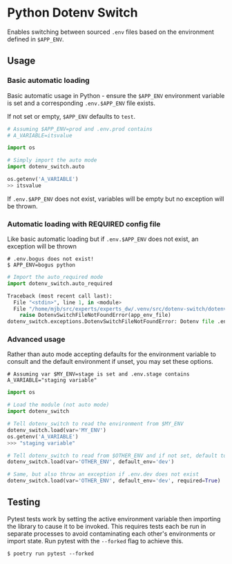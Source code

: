 # Python Dotenv Switch
Enables switching between sourced `.env` files based on the environment defined
in `$APP_ENV`.

## Usage

### Basic automatic loading
Basic automatic usage in Python - ensure the `$APP_ENV` environment variable is
set and a corresponding `.env.$APP_ENV` file exists.

If not set or empty, `$APP_ENV` defaults to `test`.

```python
# Assuming $APP_ENV=prod and .env.prod contains
# A_VARIABLE=itsvalue

import os

# Simply import the auto mode
import dotenv_switch.auto

os.getenv('A_VARIABLE')
>> itsvalue
```
If `.env.$APP_ENV` does not exist, variables will be empty but no exception will
be thrown.

### Automatic loading with REQUIRED config file

Like basic automatic loading but if `.env.$APP_ENV` does not exist, an exception
will be thrown

```shell
# .env.bogus does not exist!
$ APP_ENV=bogus python
```

```python
# Import the auto_required mode
import dotenv_switch.auto_required

Traceback (most recent call last):
  File "<stdin>", line 1, in <module>
  File "/home/mjb/src/experts/experts_dw/.venv/src/dotenv-switch/dotenv_switch/__init__.py", line 13, in <module>
    raise DotenvSwitchFileNotFoundError(app_env_file)
dotenv_switch.exceptions.DotenvSwitchFileNotFoundError: Dotenv file .env.bogus was not found
```

### Advanced usage
Rather than auto mode accepting defaults for the environment variable to consult
and the default environment if unset, you may set these options.

```shell
# Assuming var $MY_ENV=stage is set and .env.stage contains
A_VARIABLE="staging variable"
```

```python
import os

# Load the module (not auto mode)
import dotenv_switch

# Tell dotenv_switch to read the environment from $MY_ENV
dotenv_switch.load(var='MY_ENV')
os.getenv('A_VARIABLE')
>>> "staging variable"

# Tell dotenv_switch to read from $OTHER_ENV and if not set, default to .env.dev
dotenv_switch.load(var='OTHER_ENV', default_env='dev')

# Same, but also throw an exception if .env.dev does not exist
dotenv_switch.load(var='OTHER_ENV', default_env='dev', required=True)
```

## Testing
Pytest tests work by setting the active environment variable then importing the
library to cause it to be invoked. This requires tests each be run in separate
processes to avoid contaminating each other's environments or import state. Run
pytest with the `--forked` flag to achieve this.

```shell
$ poetry run pytest --forked
```
